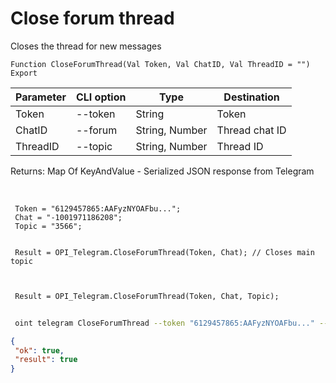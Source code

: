 ﻿---
sidebar_position: 4
---

# Close forum thread
 Closes the thread for new messages



`Function CloseForumThread(Val Token, Val ChatID, Val ThreadID = "") Export`

 | Parameter | CLI option | Type | Destination |
 |-|-|-|-|
 | Token | --token | String | Token |
 | ChatID | --forum | String, Number | Thread chat ID |
 | ThreadID | --topic | String, Number | Thread ID |

 
 Returns: Map Of KeyAndValue - Serialized JSON response from Telegram

<br/>




```bsl title="Code example"
 Token = "6129457865:AAFyzNYOAFbu...";
 Chat = "-1001971186208";
 Topic = "3566";
 
 
 Result = OPI_Telegram.CloseForumThread(Token, Chat); // Closes main topic
 
 
 
 Result = OPI_Telegram.CloseForumThread(Token, Chat, Topic);
```
	


```sh title="CLI command example"
 
 oint telegram CloseForumThread --token "6129457865:AAFyzNYOAFbu..." --forum %forum% --topic %topic%

```

```json title="Result"
{
 "ok": true,
 "result": true
}
```
